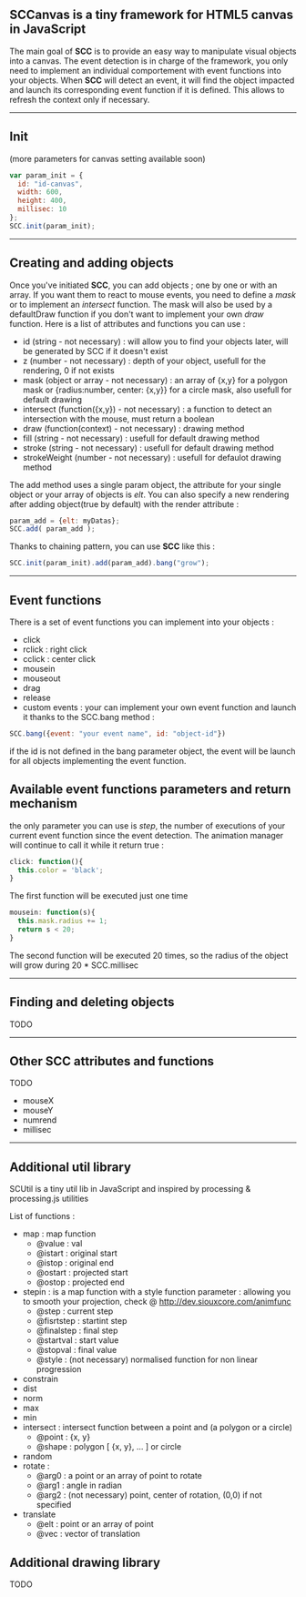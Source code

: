 SCCanvas is a tiny framework for HTML5 canvas in JavaScript
-----------------------------------------------------------



The main goal of **SCC** is to provide an easy way to manipulate visual objects into a canvas.
The event detection is in charge of the framework, you only need to implement an individual comportement with event functions into your objects.
When **SCC** will detect an event, it will find the object impacted and launch its corresponding event function if it is defined. This allows to refresh the context only if necessary.

---

Init
---

(more parameters for canvas setting available soon)

```javascript
var param_init = {
  id: "id-canvas",
  width: 600,
  height: 400,
  millisec: 10
};
SCC.init(param_init);
```

---

Creating and adding objects
---

Once you've initiated **SCC**, you can add objects ; one by one or with an array.
If you want them to react to mouse events, you need to define a *mask* or to implement an *intersect* function. The mask will also be used by a defaultDraw function if you don't want to implement your own *draw* function. Here is a list of attributes and functions you can use : 

- id (string - not necessary) : will allow you to find your objects later, will be generated by SCC if it doesn't exist
- z (number - not necessary) : depth of your object, usefull for the rendering, 0 if not exists
- mask (object or array - not necessary) : an array of {x,y} for a polygon mask or {radius:number, center: {x,y}} for a circle mask, also usefull for default drawing
- intersect (function({x,y}) - not necessary) : a function to detect an intersection with the mouse, must return a boolean
- draw (function(context) - not necessary) : drawing method
- fill (string - not necessary) : usefull for default drawing method
- stroke (string - not necessary) : usefull for default drawing method
- strokeWeight (number - not necessary) : usefull for defaulot drawing method

The add method uses a single param object, the attribute for your single object or your array of objects is <i>elt</i>. You can also specify a new rendering after adding object(true by default) with the render attribute : 

```javascript
param_add = {elt: myDatas};
SCC.add( param_add );
```
Thanks to chaining pattern, you can use **SCC** like this : 

```javascript
SCC.init(param_init).add(param_add).bang("grow");
```

---

Event functions
---

There is a set of event functions you can implement into your objects : 

- click
- rclick : right click
- cclick : center click
- mousein
- mouseout
- drag
- release
- custom events : your can implement your own event function and launch it thanks to the SCC.bang method :

 ```javascript
 SCC.bang({event: "your event name", id: "object-id"})
 ```
 if the id is not defined in the bang parameter object, the event will   be launch for all objects implementing the event function.


Available event functions parameters and return mechanism
---

the only parameter you can use is *step*, the number of executions of your current event function since the event detection.
The animation manager will continue to call it while it return true : 

```javascript
click: function(){
  this.color = 'black';
}
```

The first function will be executed just one time
```javascript
mousein: function(s){
  this.mask.radius += 1;
  return s < 20;
}
```

The second function will be executed 20 times, so the radius of the object will grow during 20 * SCC.millisec

---

Finding and deleting objects
---

TODO

---

Other SCC attributes and functions
---
TODO

- mouseX
- mouseY
- numrend
- millisec

---

Additional util library
---

SCUtil is a tiny util lib in JavaScript and inspired by processing & processing.js utilities

List of functions : 

- map : map function
    * @value : val
    * @istart : original start
    * @istop : original end
    * @ostart : projected start
    * @ostop : projected end
- stepin : is a map function with a style function parameter : allowing you to smooth your projection, check @ http://dev.siouxcore.com/animfunc
    * @step : current step
    * @fisrtstep : startint step
    * @finalstep : final step
    * @startval : start value
    * @stopval : final value
    * @style : (not necessary) normalised function for non linear progression
- constrain
- dist
- norm
- max
- min
- intersect : intersect function between a point and (a polygon or a circle)
    * @point : {x, y}
    * @shape : polygon [ {x, y}, ... ] or circle 
- random
- rotate : 
    * @arg0 : a point or an array of point to rotate
    * @arg1 : angle in radian
    * @arg2 : (not necessary) point, center of rotation, (0,0) if not specified
- translate
    * @elt : point or an array of point
    * @vec : vector of translation

Additional drawing library
---

TODO



